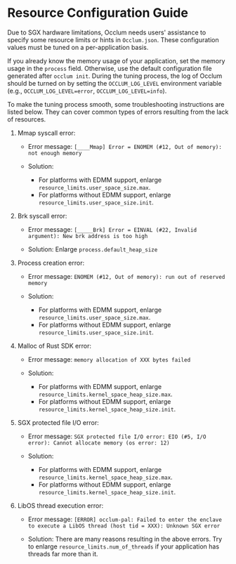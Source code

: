 # Resource Configuration Guide

Due to SGX hardware limitations, Occlum needs users' assistance to specify some
resource limits or hints in `Occlum.json`. These configuration values must
be tuned on a per-application basis.

If you already know the memory usage of your application, set the memory usage
in the `process` field. Otherwise, use the default configuration file generated
after `occlum init`. During the tuning process, the log of Occlum should be
turned on by setting the `OCCLUM_LOG_LEVEL` environment variable (e.g.,
`OCCLUM_LOG_LEVEL=error`, `OCCLUM_LOG_LEVEL=info`).

To make the tuning process smooth, some troubleshooting instructions are listed
below. They can cover common types of errors resulting from the lack of
resources.

1. Mmap syscall error:
    - Error message: `[____Mmap] Error = ENOMEM (#12, Out of memory): not
      enough memory`

    - Solution:
      * For platforms with EDMM support, enlarge `resource_limits.user_space_size.max`.
      * For platforms without EDMM support, enlarge `resource_limits.user_space_size.init`.

2. Brk syscall error:
    - Error message: `[_____Brk] Error = EINVAL (#22, Invalid argument): New
      brk address is too high`

    - Solution: Enlarge `process.default_heap_size`

3. Process creation error:
    - Error message: `ENOMEM (#12, Out of memory): run out of reserved memory`

    - Solution:
      * For platforms with EDMM support, enlarge `resource_limits.user_space_size.max`.
      * For platforms without EDMM support, enlarge `resource_limits.user_space_size.init`.

4. Malloc of Rust SDK error:
    - Error message: `memory allocation of XXX bytes failed`

    - Solution:
      * For platforms with EDMM support, enlarge `resource_limits.kernel_space_heap_size.max`.
      * For platforms without EDMM support, enlarge `resource_limits.kernel_space_heap_size.init`.

5. SGX protected file I/O error:
    - Error message: `SGX protected file I/O error: EIO (#5, I/O error): Cannot
      allocate memory (os error: 12)`

    - Solution:
      * For platforms with EDMM support, enlarge `resource_limits.kernel_space_heap_size.max`.
      * For platforms without EDMM support, enlarge `resource_limits.kernel_space_heap_size.init`.

6. LibOS thread execution error:
    - Error message: `[ERROR] occlum-pal: Failed to enter the enclave to
      execute a LibOS thread (host tid = XXX): Unknown SGX error`

    - Solution: There are many reasons resulting in the above errors. Try to
      enlarge `resource_limits.num_of_threads` if your application has
      threads far more than it.
